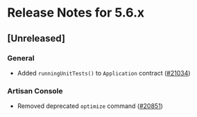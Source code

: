 # Release Notes for 5.6.x

## [Unreleased]

### General
- Added `runningUnitTests()` to `Application` contract ([#21034](https://github.com/laravel/framework/pull/21034))

### Artisan Console
- Removed deprecated `optimize` command ([#20851](https://github.com/laravel/framework/pull/20851))

